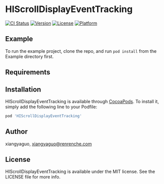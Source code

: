 # HIScrollDisplayEventTracking

[![CI Status](https://img.shields.io/travis/xiangyaguo/HIScrollDisplayEventTracking.svg?style=flat)](https://travis-ci.org/xiangyaguo/HIScrollDisplayEventTracking)
[![Version](https://img.shields.io/cocoapods/v/HIScrollDisplayEventTracking.svg?style=flat)](https://cocoapods.org/pods/HIScrollDisplayEventTracking)
[![License](https://img.shields.io/cocoapods/l/HIScrollDisplayEventTracking.svg?style=flat)](https://cocoapods.org/pods/HIScrollDisplayEventTracking)
[![Platform](https://img.shields.io/cocoapods/p/HIScrollDisplayEventTracking.svg?style=flat)](https://cocoapods.org/pods/HIScrollDisplayEventTracking)

## Example

To run the example project, clone the repo, and run `pod install` from the Example directory first.

## Requirements

## Installation

HIScrollDisplayEventTracking is available through [CocoaPods](https://cocoapods.org). To install
it, simply add the following line to your Podfile:

```ruby
pod 'HIScrollDisplayEventTracking'
```

## Author

xiangyaguo, xiangyaguo@renrenche.com

## License

HIScrollDisplayEventTracking is available under the MIT license. See the LICENSE file for more info.
